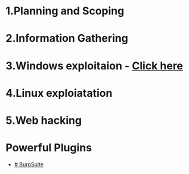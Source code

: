 # 1.Planning and Scoping 
# 2.Information Gathering
# 3.Windows exploitaion - [Click here](https://github.com/sarathlalup/Cyber-security/tree/master/Windows%20Exploitaion)
# 4.Linux exploiatation
# 5.Web hacking 
# Powerful Plugins

- [# BurpSuite](https://github.com/sarathlalup/Cyber-security/blob/master/Anti-virus%20Evasion/)
